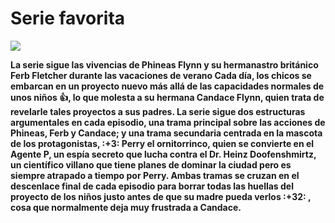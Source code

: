# Serie favorita

<picture>

  <img src="https://www.abc.es/media/series/000/002/389/phineas-y-ferb-2.jpg ">
</picture>

**La serie sigue las vivencias de Phineas Flynn y su hermanastro británico Ferb Fletcher durante las vacaciones de verano Cada día, los chicos se embarcan en un proyecto nuevo más allá de las capacidades normales de unos niños :+1:, lo que molesta a su hermana Candace Flynn, quien trata de revelarle tales proyectos a sus padres. La serie sigue dos estructuras argumentales en cada episodio, una trama principal sobre las acciones de Phineas, Ferb y Candace; y una trama secundaria centrada en la mascota de los protagonistas, :+3: Perry el ornitorrinco, quien se convierte en el Agente P, un espía secreto que lucha contra el Dr. Heinz Doofenshmirtz, un científico villano que tiene planes de dominar la ciudad pero es siempre atrapado a tiempo por Perry. Ambas tramas se cruzan en el descenlace final de cada episodio para borrar todas las huellas del proyecto de los niños justo antes de que su madre pueda verlos :+32: , cosa que normalmente deja muy frustrada a Candace.**
